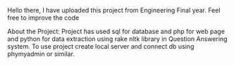 Hello there,
I have uploaded this project from Engineering Final year.
Feel free to improve the code

About the Project:
Project has used sql for database and php for web page and python for data extraction using rake nltk library in Question Answering system.
To use project create local server and connect db using phymyadmin or similar.
